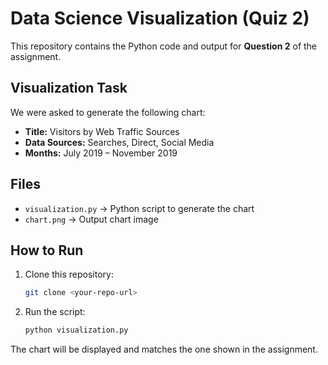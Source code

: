 # Data Science Visualization (Quiz 2)

This repository contains the Python code and output for **Question 2** of the assignment.

## Visualization Task
We were asked to generate the following chart:

- **Title:** Visitors by Web Traffic Sources
- **Data Sources:** Searches, Direct, Social Media
- **Months:** July 2019 – November 2019

## Files
- `visualization.py` → Python script to generate the chart
- `chart.png` → Output chart image

## How to Run
1. Clone this repository:
   ```bash
   git clone <your-repo-url>
   ```
2. Run the script:
   ```bash
   python visualization.py
   ```

The chart will be displayed and matches the one shown in the assignment.
